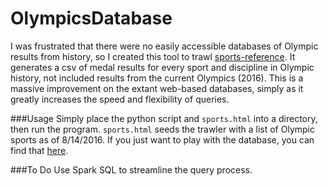 # OlympicsDatabase

I was frustrated that there were no easily accessible databases of Olympic results from history, so I created this tool to trawl [sports-reference](http://sports-reference.com). It generates a csv of medal results for every sport and discipline in Olympic history, not included results from the current Olympics (2016). This is a massive improvement on the extant web-based databases, simply as it greatly increases the speed and flexibility of queries.  

###Usage
Simply place the python script and `sports.html` into a directory, then run the program. `sports.html` seeds the trawler with a list of Olympic sports as of 8/14/2016. If you just want to play with the database, you can find that [here](https://docs.google.com/spreadsheets/d/1Dsucb84gZCmRLx1LWGJy857pXL0yQwbAkayD9QCHhvs/edit?usp=sharing).

###To Do
Use Spark SQL to streamline the query process.
